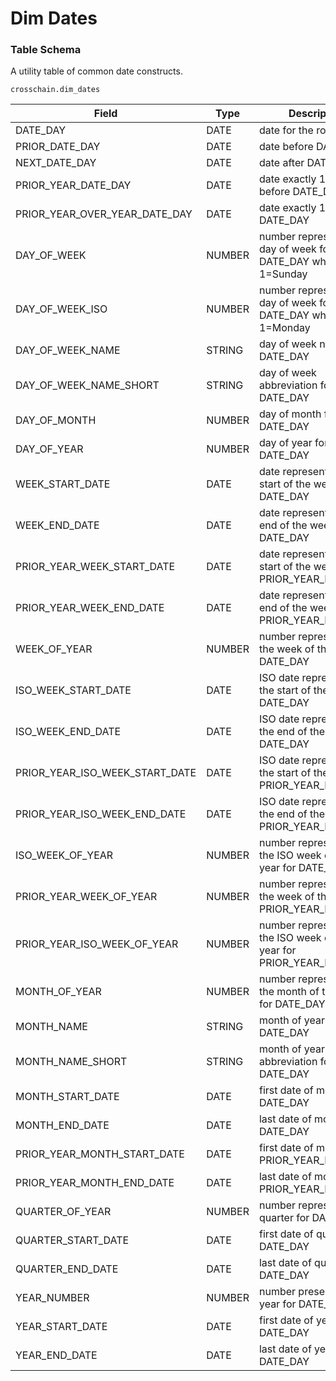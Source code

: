 # Dim Dates

### Table Schema

A utility table of common date constructs.

`crosschain.dim_dates`

| Field                               | Type   | Description                                                             |
| ----------------------------------- | ------ | ----------------------------------------------------------------------- |
| DATE\_DAY                           | DATE   | date for the row                                                        |
| PRIOR\_DATE\_DAY                    | DATE   | date before DATE\_DAY                                                   |
| NEXT\_DATE\_DAY                     | DATE   | date after DATE\_DAY                                                    |
| PRIOR\_YEAR\_DATE\_DAY              | DATE   | date exactly 1 year before DATE\_DAY                                    |
| PRIOR\_YEAR\_OVER\_YEAR\_DATE\_DAY  | DATE   | date exactly 1 year after DATE\_DAY                                     |
| DAY\_OF\_WEEK                       | NUMBER | number representing day of week for DATE\_DAY where 1=Sunday            |
| DAY\_OF\_WEEK\_ISO                  | NUMBER | number representing day of week for DATE\_DAY where 1=Monday            |
| DAY\_OF\_WEEK\_NAME                 | STRING | day of week name for DATE\_DAY                                          |
| DAY\_OF\_WEEK\_NAME\_SHORT          | STRING | day of week abbreviation for DATE\_DAY                                  |
| DAY\_OF\_MONTH                      | NUMBER | day of month for DATE\_DAY                                              |
| DAY\_OF\_YEAR                       | NUMBER | day of year for DATE\_DAY                                               |
| WEEK\_START\_DATE                   | DATE   | date representing the start of the week for DATE\_DAY                   |
| WEEK\_END\_DATE                     | DATE   | date representing the end of the week for DATE\_DAY                     |
| PRIOR\_YEAR\_WEEK\_START\_DATE      | DATE   | date representing the start of the week for PRIOR\_YEAR\_DATE\_DAY      |
| PRIOR\_YEAR\_WEEK\_END\_DATE        | DATE   | date representing the end of the week for PRIOR\_YEAR\_DATE\_DAY        |
| WEEK\_OF\_YEAR                      | NUMBER | number representing the week of the year for DATE\_DAY                  |
| ISO\_WEEK\_START\_DATE              | DATE   | ISO date representing the start of the week for DATE\_DAY               |
| ISO\_WEEK\_END\_DATE                | DATE   | ISO date representing the end of the week for DATE\_DAY                 |
| PRIOR\_YEAR\_ISO\_WEEK\_START\_DATE | DATE   | ISO date representing the start of the week for PRIOR\_YEAR\_DATE\_DAY  |
| PRIOR\_YEAR\_ISO\_WEEK\_END\_DATE   | DATE   | ISO date representing the end of the week for PRIOR\_YEAR\_DATE\_DAY    |
| ISO\_WEEK\_OF\_YEAR                 | NUMBER | number representing the ISO week of the year for DATE\_DAY              |
| PRIOR\_YEAR\_WEEK\_OF\_YEAR         | NUMBER | number representing the week of the year for PRIOR\_YEAR\_DATE\_DAY     |
| PRIOR\_YEAR\_ISO\_WEEK\_OF\_YEAR    | NUMBER | number representing the ISO week of the year for PRIOR\_YEAR\_DATE\_DAY |
| MONTH\_OF\_YEAR                     | NUMBER | number representing the month of the year for DATE\_DAY                 |
| MONTH\_NAME                         | STRING | month of year name for DATE\_DAY                                        |
| MONTH\_NAME\_SHORT                  | STRING | month of year abbreviation for DATE\_DAY                                |
| MONTH\_START\_DATE                  | DATE   | first date of month for DATE\_DAY                                       |
| MONTH\_END\_DATE                    | DATE   | last date of month for DATE\_DAY                                        |
| PRIOR\_YEAR\_MONTH\_START\_DATE     | DATE   | first date of month for PRIOR\_YEAR\_DATE\_DAY                          |
| PRIOR\_YEAR\_MONTH\_END\_DATE       | DATE   | last date of month for PRIOR\_YEAR\_DATE\_DAY                           |
| QUARTER\_OF\_YEAR                   | NUMBER | number representing quarter for DATE\_DAY                               |
| QUARTER\_START\_DATE                | DATE   | first date of quarter for DATE\_DAY                                     |
| QUARTER\_END\_DATE                  | DATE   | last date of quarter for DATE\_DAY                                      |
| YEAR\_NUMBER                        | NUMBER | number presenting the year for DATE\_DAY                                |
| YEAR\_START\_DATE                   | DATE   | first date of year for DATE\_DAY                                        |
| YEAR\_END\_DATE                     | DATE   | last date of year for DATE\_DAY                                         |

